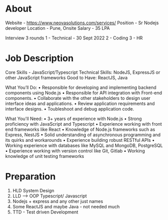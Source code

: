 # About
Website - https://www.neovasolutions.com/services/
Position - Sr Nodejs developer
Location - Pune, Onsite
Salary - 35 LPA

Interview
3 rounds
1 - Technical - 30 Sept 2022
2 - Coding
3 - HR

# Job Description
Core Skills - JavaScript/Typescript
Technical Skills: NodeJS, ExpressJS or other JavaScript frameworks
Good to Have: ReactJS, Java

What You’ll Do:
• Responsible for developing and implementing backend components using Node.js
• Responsible for API integration with Front-end components.
• Collaborate with the other stakeholders to design user interface ideas and applications.
• Review application requirements and interface designs.
• Toubleshoot and debug application code.

What You'll Need:
• 3+ years of experience with Node.js
• Strong proficiency with JavaScript and Typescript
• Experience working with front end frameworks like React
• Knowledge of Node.js frameworks such as Express, NestJS
• Solid understanding of asynchronous programming and its quirks and workarounds
• Experience building robust RESTful APIs
• Working experience with databases like MySQL and MongoDB, PostgreSQL
• Experience working with version control like Git, Gitlab
• Working knowledge of unit testing frameworks

# Preparation
1. HLD System Design
2. LLD --> OOP Typescript/ Javascript
3. Nodejs + express and any other just names
4. Some ReactJS and maybe Java - not needed much
5. TTD - Test driven Development

